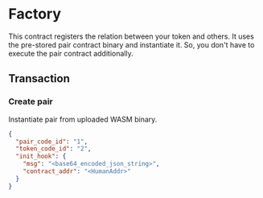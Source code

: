 # Factory

This contract registers the relation between your token and others. It uses the pre-stored pair contract binary and instantiate it. So, you don't have to execute the pair contract additionally.

## Transaction

### Create pair

Instantiate pair from uploaded WASM binary.

```json
{
  "pair_code_id": "1",
  "token_code_id": "2",
  "init_hook": {
    "msg": "<base64_encoded_json_string>",
    "contract_addr": "<HumanAddr>"
  }
}
```


